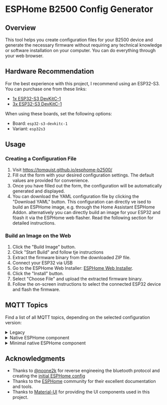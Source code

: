 
# ESPHome B2500 Config Generator

## Overview

This tool helps you create configuration files for your B2500 device and generate the necessary firmware without requiring any technical knowledge or software installation on your computer. You can do everything through your web browser.

## Hardware Recommendation

For the best experience with this project, I recommend using an ESP32-S3. You can purchase one from these links:
- [1x ESP32-S3 DevKitC-1](https://amzn.to/429OJDX)
- [3x ESP32-S3 DevKitC-1](https://amzn.to/3PwGRVv)

When using these boards, set the following options:
- Board: `esp32-s3-devkitc-1`
- Variant: `esp32s3`

## Usage

### Creating a Configuration File

1. Visit https://tomquist.github.io/esphome-b2500/
2. Fill out the form with your desired configuration settings. The default values are provided for convenience.
3. Once you have filled out the form, the configuration will be automatically generated and displayed.
4. You can download the YAML configuration file by clicking the "Download YAML" button. This configuration can directly ve ised to build an ESPHome image, e.g. through the Home Assistant ESPHome Addon. alternatively you can directly build an image for your ESP32 and föash it via the ESPHome web flasher. Read the following section for detailed instructions.

### Build an Image on the Web

1. Click the "Build Image" button.
2. Click "Start Build" and follow tje instructions
3. Extract the firmware binary from the downloaded ZIP file.
4. Connect your ESP32 via USB
5. Go to the ESPHome Web Installer: [ESPHome Web Installer](https://web.esphome.io/).
6. Click the "Install" button.
7. Select "Choose File" and upload the extracted firmware binary.
8. Follow the on-screen instructions to select the connected ESP32 device and flash the firmware.

## MQTT Topics

Find a list of all MQTT topics, depending on the selected configuration version:
<details>
   <summary>Legacy</summary>
   Find a detailed list of topics [here](https://github.com/noone2k/hm2500pub/wiki/ESP32-MQTT-TOPICS).
</details>
<details>
<summary>Native ESPHome component</summary>
   
  The base topic prefix is `b2500`, unless you changed it via "MQTT > Topic". Replace `{storage}` with `1`, `2` or `3` for the respective device, and `{timer}` with a number from `1` to `5` for timer settings.

### System-wide Topics

| Description | Read Topic | Write Topic | Available in version |
|------------|------------|-------------|---------------------|
| Total System Input Power | b2500/S/pv/power | - | v1, v2 |
| Total System Output Power | b2500/S/power/power | - | v1, v2 |
| Total System Daily Energy Input | b2500/S/pv/energy | - | v1, v2 |
| Total System Daily Energy Output | b2500/S/power/energy | - | v1, v2 |
| Total System Remaining Capacity | b2500/S/battery/remaining_capacity | - | v1, v2 |
| Controller Restart | - | b2500/restart/set | v1, v2 |

| Description | Read Topic | Write Topic | Available in version |
|------------|------------|-------------|---------------------|
| Debug Logs | b2500/debug | - | v1, v2 |
| ESP32 Temperature | b2500/esp32/temperature | - | v1, v2 |
| ESP32 Uptime | b2500/esp32/uptime | - | v1, v2 |

### Device Information

| Description | Read Topic | Write Topic | Available in version |
|------------|------------|-------------|---------------------|
| Device Generation | b2500/{storage}/device/generation | - | v1, v2 |
| Device Name | b2500/{storage}/device/name | - | v1, v2 |
| Device Type | b2500/{storage}/device/type | - | v1, v2 |
| Device ID | b2500/{storage}/device/id | - | v1, v2 |
| Device Firmware Version | b2500/{storage}/device/fw_version | - | v1, v2 |
| Device MAC Address | b2500/{storage}/device/ble_mac | - | v1, v2 |
| FC41D Firmware Version | b2500/{storage}/device/fc41d_fw | - | v1, v2 |
| Device Scene | b2500/{storage}/device/scene | - | v1, v2 |
| Device Region | b2500/{storage}/device/region | - | v1, v2 |
| Last Response | b2500/{storage}/device/last_response | - | v1, v2 |
| Device Time | b2500/{storage}/device/time | - | v2 only |

### Connection Status

| Description | Read Topic | Write Topic | Available in version |
|------------|------------|-------------|---------------------|
| WiFi SSID | b2500/{storage}/device/wifi_ssid | - | v1, v2 |
| WiFi Connected Status | b2500/{storage}/device/wifi_ok | - | v1, v2 |
| WiFi Configuration | - | b2500/{storage}/wifi/set | v1, v2 |
| MQTT Connected Status | b2500/{storage}/device/mqtt_ok | - | v1, v2 |
| MQTT Configuration | - | b2500/{storage}/mqtt/set | v1, v2 |
| MQTT Reset | - | b2500/{storage}/mqtt/reset | v2 only |
| Bluetooth Status | b2500/{storage}/device/ble_ok | - | v1, v2 |
| Bluetooth Enable | b2500/{storage}/bluetooth/enabled | b2500/{storage}/bluetooth/enabled/set | v1, v2 |

### Power

| Description | Read Topic | Write Topic | Available in version |
|------------|------------|-------------|---------------------|
| PV Input 1 Power | b2500/{storage}/pv1/power | - | v1, v2 |
| PV Input 2 Power | b2500/{storage}/pv2/power | - | v1, v2 |
| Total Input Power | b2500/{storage}/pv/power | - | v1, v2 |
| Total System Input Power | b2500/S/pv/power | - | v1, v2 |
| Output 1 Power | b2500/{storage}/power1/power | - | v1, v2 |
| Output 2 Power | b2500/{storage}/power2/power | - | v1, v2 |
| Total Output Power | b2500/{storage}/power/power | - | v1, v2 |
| Total System Output Power | b2500/S/power/power | - | v1, v2 |
| Daily Energy Input | b2500/{storage}/pv/energy | - | v1, v2 |
| Daily Energy Output | b2500/{storage}/power/energy | - | v1, v2 |
| Total System Daily Energy Input | b2500/S/pv/energy | - | v1, v2 |
| Total System Daily Energy Output | b2500/S/power/energy | - | v1, v2 |

## Status

| Description | Read Topic | Write Topic | Available in version |
|------------|------------|-------------|---------------------|
| PV Input 1 Active | b2500/{storage}/pv1/active | - | v1, v2 |
| PV Input 2 Active | b2500/{storage}/pv2/active | - | v1, v2 |
| PV Input 1 Transparent | b2500/{storage}/pv1/transparent | - | v1, v2 |
| PV Input 2 Transparent | b2500/{storage}/pv2/transparent | - | v1, v2 |
| Output 1 Active | b2500/{storage}/power1/active | - | v1, v2 |
| Output 2 Active | b2500/{storage}/power2/active | - | v1, v2 |
| Output 1 Enabled | b2500/{storage}/power1/enabled | b2500/{storage}/power1/enabled/set | v1 only |
| Output 2 Enabled | b2500/{storage}/power2/enabled | b2500/{storage}/power2/enabled/set | v1 only |
| Extension 1 Connected | b2500/{storage}/extern1/connected | - | v1, v2 |
| Extension 2 Connected | b2500/{storage}/extern2/connected | - | v1, v2 |
| Temperature 1 | b2500/{storage}/device/temp1 | - | v1, v2 |
| Temperature 2 | b2500/{storage}/device/temp2 | - | v1, v2 |

### Battery

| Description | Read Topic | Write Topic | Available in version |
|------------|------------|-------------|---------------------|
| Battery Level (SOC) | b2500/{storage}/battery/remaining_percent | - | v1, v2 |
| Battery Capacity | b2500/{storage}/battery/remaining_capacity | - | v1, v2 |
| Cell Voltage Data | b2500/{storage}/battery/cell_voltage | - | v1, v2 |
| Charge Mode | b2500/{storage}/battery/charge_mode | b2500/{storage}/battery/charge_mode/set | v1, v2 |
| Discharge Threshold | b2500/{storage}/battery/discharge_threshold | b2500/{storage}/battery/discharge_threshold/set | v1 only |
| Depth of Discharge | b2500/{storage}/battery/dod | b2500/{storage}/battery/dod/set | v1, v2 |

### Smart Meter (v2 only)

| Description | Read Topic | Write Topic | Available in version |
|------------|------------|-------------|---------------------|
| Smart Meter Connected | b2500/{storage}/smartmeter/connected | - | v2 only |
| Smart Meter Enabled | b2500/{storage}/smartmeter/enabled | b2500/{storage}/smartmeter/enabled/set | v2 only |
| Smart Meter Power Out | b2500/{storage}/smartmeter/out | - | v2 only |
| Smart Meter Value | b2500/{storage}/smartmeter/value | - | v2 only |

### Timer Settings (v2 only)

| Description | Read Topic | Write Topic | Available in version |
|------------|------------|-------------|---------------------|
| Timer Enabled | b2500/{storage}/timer/{timer}/enabled | b2500/{storage}/timer/{timer}/enabled/set | v2 only |
| Timer Start Time | b2500/{storage}/timer/{timer}/start | b2500/{storage}/timer/{timer}/start/set | v2 only |
| Timer End Time | b2500/{storage}/timer/{timer}/end | b2500/{storage}/timer/{timer}/end/set | v2 only |
| Timer Output Power | b2500/{storage}/timer/{timer}/power | b2500/{storage}/timer/{timer}/power/set | v2 only |

### System Control

| Description | Read Topic | Write Topic | Available in version |
|------------|------------|-------------|---------------------|
| Device Reboot | - | b2500/{storage}/reboot/set | v1, v2 |
| Factory Reset | - | b2500/{storage}/factory_settings/set | v1, v2 |


### Value Formats

- Cell Voltage Data (`b2500/{storage}/battery/cell_voltage`):
```json
{
    "cells": [3.325, 3.324, 3.324, 3.324, 3.324, 3.325, 3.325, 3.324, 3.323, 3.324, 3.324, 3.323, 3.325, 3.323],
    "min": 3.323,
    "max": 3.325,
    "avg": 3.324071429,
    "sum": 46.537,
    "delta": 0.002
}
```
</details>
<details>
<summary>Minimal native ESPHome component</summary>

The base topic prefix is configurable via `mqtt.topic`, defaulting to `b2500`. All device-specific topics start with `{topic_prefix}/{storage}/`:
- Replace `{topic_prefix}` with the configured MQTT topic prefix (defaults to "b2500")
- Replace `{storage}` with device number (1, 2, etc.)
- Replace `{output}` with output number (1 or 2)
- `{grid_power_topic}`, `{limit_state_topic}`, and `{limit_cmd_topic}` are configurable for PowerZero feature
- Power meter topics are only available when the feature is enabled in configuration
- PowerZero features are only available when enabled in configuration

### System-wide Topics

| Description | Read Topic | Write Topic | Available in version |
|------------|------------|-------------|---------------------|
| Debug Logs | {topic_prefix}/debug | - | v1, v2 |
| ESP32 Temperature | {topic_prefix}/esp32/temperature | - | v1, v2 |
| ESP32 Uptime | {topic_prefix}/esp32/uptime | - | v1, v2 |
| Total System Energy In | {topic_prefix}/S/pv/energy | - | v1, v2 |
| Total System Energy Out | {topic_prefix}/S/power/energy | - | v1, v2 |
| Controller Restart | - | {topic_prefix}/restart/set | v1, v2 |

### Device Information

| Description | Read Topic | Write Topic | Available in version |
|------------|------------|-------------|---------------------|
| Device Info | {topic_prefix}/{storage}/device | - | v1, v2 |
| Runtime Info | {topic_prefix}/{storage}/runtime | - | v1, v2 |
| Cell Info | {topic_prefix}/{storage}/cell | - | v1, v2 |
| WiFi Info | {topic_prefix}/{storage}/wifi | - | v1, v2 |
| FC41D Info | {topic_prefix}/{storage}/fc41d | - | v1, v2 |
| Timer Info | {topic_prefix}/{storage}/timer | - | v2 only |

### Connection Status

| Description | Read Topic | Write Topic | Value Format Example | Available in version |
|------------|------------|-------------|---------------------|---------------------|
| Bluetooth Status | {topic_prefix}/{storage}/bluetooth/enabled | {topic_prefix}/{storage}/bluetooth/enabled/set | "ON" or "OFF" | v1, v2 |
| WiFi Configuration | - | {topic_prefix}/{storage}/wifi/set | `{"ssid": "network_name", "password": "wifi_password"}` | v1, v2 |
| MQTT Configuration | - | {topic_prefix}/{storage}/mqtt/set | `{"host": "mqtt.local", "port": 1883, "username": "user", "password": "pass"}` | v1, v2 |
| MQTT Reset | - | {topic_prefix}/{storage}/mqtt/reset | - | v2 only |

### Timer Control (V2 Only)

| Description | Read Topic | Write Topic | Value Format Example | Available in version |
|------------|------------|-------------|---------------------|---------------------|
| Set Timer Configuration | - | {topic_prefix}/{storage}/timer/set | `{"enabled": true, "outputPower": 500, "start": {"hour": 8, "minute": 0}, "end": {"hour": 17, "minute": 0}}` | v2 only |

### Device Control

| Description | Read Topic | Write Topic | Value Format Example | Available in version |
|------------|------------|-------------|---------------------|---------------------|
| Device Reboot | - | {topic_prefix}/{storage}/reboot/set | - | v1, v2 |
| Factory Reset | - | {topic_prefix}/{storage}/factory_settings/set | - | v1, v2 |
| Charge Mode | - | {topic_prefix}/{storage}/charge_mode/set | "LoadFirst" or "SimultaneousChargeAndDischarge" (V2) or "PV2Passthrough" (V1) | v1, v2 |
| Discharge Threshold | - | {topic_prefix}/{storage}/discharge_threshold/set | Integer value | v1 only |
| Depth of Discharge | - | {topic_prefix}/{storage}/dod/set | Integer value | v1 only |
| Output Enable | - | {topic_prefix}/{storage}/power{output}/enabled/set | "ON" or "OFF" | v1 only |

### PowerZero Features (Optional)

| Description | Read Topic | Write Topic | Available in version |
|------------|------------|-------------|---------------------|
| PowerZero Enable | {topic_prefix}/npw/enabled | {topic_prefix}/npw/enabled/set | v1, v2 |
| Maximum Limit | {topic_prefix}/npw/max_limit | {topic_prefix}/npw/max_limit/set | v1, v2 |
| Grid Power Subscription | {grid_power_topic} | - | v1, v2 |
| OpenDTU Limit | {limit_state_topic} | {limit_cmd_topic} | v1, v2 |

### Power Meter Features (Optional)

| Description | Read Topic | Write Topic | Available in version |
|------------|------------|-------------|---------------------|
| Voltage | {topic_prefix}/voltage | - | v1, v2 |
| Current | {topic_prefix}/current | - | v1, v2 |
| Power | {topic_prefix}/power | - | v1, v2 |
| Frequency | {topic_prefix}/frequency | - | v1, v2 |
| Daily Energy | {topic_prefix}/energy_daily | - | v1, v2 |


### Value Formats

#### Cell Voltage Data (b2500/{storage}/cell):
```json
{
    "cells": [3.325, 3.324, 3.324, 3.324, 3.324, 3.325, 3.325, 3.324, 3.323, 3.324, 3.324, 3.323, 3.325, 3.323],
    "min": 3.323,
    "max": 3.325,
    "avg": 3.324071429,
    "sum": 46.537,
    "delta": 0.002
}
```

#### Runtime Info (b2500/{storage}/runtime):
```json
{
    "in1": {
        "active": true,
        "transparent": false,
        "power": 120
    },
    "in2": {
        "active": true,
        "transparent": false,
        "power": 80
    },
    "soc": 85,
    "capacity": 2000,
    "deviceVersion": "1.2.3",
    "chargeMode": "LoadFirst",
    "out1": {
        "active": true,
        "power": 100,
        "enabled": true
    },
    "out2": {
        "active": true,
        "power": 50,
        "enabled": true
    },
    "dod": 80,
    "wifiConnected": true,
    "mqttConnected": true,
    "dischargeThreshold": 20,
    "scene": "DAY",
    "region": "EU",
    "extern": {
        "connected1": false,
        "connected2": false
    },
    "time": "14:30",
    "temperature": {
        "low": 25,
        "high": 35
    }
}
```

#### Timer Info (b2500/{storage}/timer) - V2 Only:
```json
{
    "adaptiveModeEnabled": true,
    "smartMeter": {
        "connected": true,
        "reading": 1500,
        "power": 800,
        "unknown": 0
    },
    "timer1": {
        "enabled": true,
        "outputPower": 500,
        "start": {
            "hour": 8,
            "minute": 0
        },
        "end": {
            "hour": 17,
            "minute": 0
        }
    }
    // timer2 through timer5 follow same format
}
```

</details>

## Acknowledgments

- Thanks to [@noone2k](https://github.com/noone2k) for reverse engineeing the bluetooth protocol and creating the [initial ESPHome config](https://github.com/noone2k/hm2500pub)
- Thanks to the [ESPHome](https://esphome.io/) community for their excellent documentation and tools.
- Thanks to [Material-UI](https://mui.com/) for providing the UI components used in this project.
